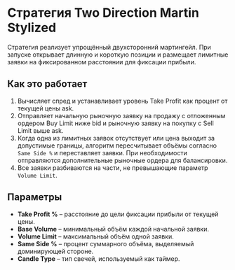 # Стратегия Two Direction Martin Stylized

Стратегия реализует упрощённый двухсторонний мартингейл. При запуске открывает длинную и короткую позиции и размещает лимитные заявки на фиксированном расстоянии для фиксации прибыли.

## Как это работает
1. Вычисляет спред и устанавливает уровень Take Profit как процент от текущей цены ask.
2. Отправляет начальную рыночную заявку на продажу с отложенным ордером Buy Limit ниже bid и рыночную заявку на покупку с Sell Limit выше ask.
3. Когда одна из лимитных заявок отсутствует или цена выходит за допустимые границы, алгоритм пересчитывает объёмы согласно `Same Side %` и переставляет заявки. При необходимости отправляются дополнительные рыночные ордера для балансировки.
4. Все заявки разбиваются на части, не превышающие параметр `Volume Limit`.

## Параметры
- **Take Profit %** – расстояние до цели фиксации прибыли от текущей цены.
- **Base Volume** – минимальный объём каждой начальной заявки.
- **Volume Limit** – максимальный объём одной заявки.
- **Same Side %** – процент суммарного объёма, выделяемый доминирующей стороне.
- **Candle Type** – тип свечей, используемый как таймер.
